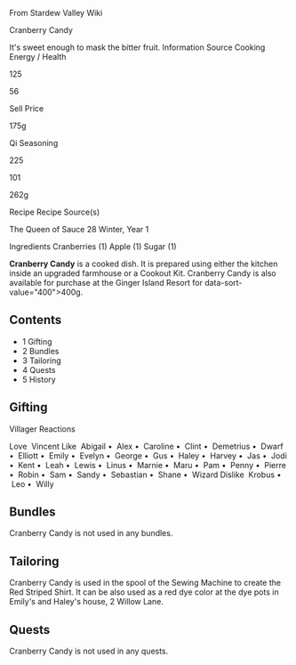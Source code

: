 From Stardew Valley Wiki

Cranberry Candy

It's sweet enough to mask the bitter fruit. Information Source Cooking Energy / Health

125

56

Sell Price

175g

Qi Seasoning

225

101

262g

Recipe Recipe Source(s)

The Queen of Sauce 28 Winter, Year 1

Ingredients Cranberries (1) Apple (1) Sugar (1)

**Cranberry Candy** is a cooked dish. It is prepared using either the kitchen inside an upgraded farmhouse or a Cookout Kit. Cranberry Candy is also available for purchase at the Ginger Island Resort for data-sort-value="400"&gt;400g.

## Contents

- 1 Gifting
- 2 Bundles
- 3 Tailoring
- 4 Quests
- 5 History

## Gifting

Villager Reactions

Love  Vincent Like  Abigail •  Alex •  Caroline •  Clint •  Demetrius •  Dwarf •  Elliott •  Emily •  Evelyn •  George •  Gus •  Haley •  Harvey •  Jas •  Jodi •  Kent •  Leah •  Lewis •  Linus •  Marnie •  Maru •  Pam •  Penny •  Pierre •  Robin •  Sam •  Sandy •  Sebastian •  Shane •  Wizard Dislike  Krobus •  Leo •  Willy

## Bundles

Cranberry Candy is not used in any bundles.

## Tailoring

Cranberry Candy is used in the spool of the Sewing Machine to create the Red Striped Shirt. It can be also used as a red dye color at the dye pots in Emily's and Haley's house, 2 Willow Lane.

## Quests

Cranberry Candy is not used in any quests.